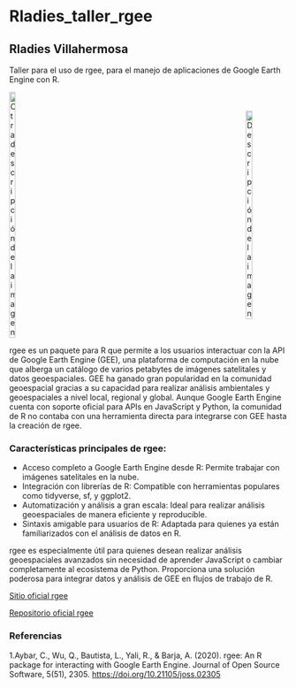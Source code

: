 # Rladies_taller_rgee

## Rladies Villahermosa

Taller para el uso de rgee, para el manejo de aplicaciones de Google Earth Engine con R.

<div style="display: flex; justify-content: space-between; align-items: center;">
    <img src="https://encrypted-tbn0.gstatic.com/images?q=tbn:ANd9GcTmCy3vFbwaJUodYf7QQq3U3zKvgeT8sw3RwA&s" alt="Otra descripción de la imagen" style="width: 15%; height: auto;">
    <img src="https://user-images.githubusercontent.com/16768318/118376965-5f7dca80-b5cb-11eb-9a82-47876680a3e6.png" alt="Descripción de la imagen" style="width: 15%; height: auto;">
</div>

rgee es un paquete para R que permite a los usuarios interactuar con la API de Google Earth Engine (GEE), una plataforma de computación en la nube que alberga un catálogo de varios petabytes de imágenes satelitales y datos geoespaciales. GEE ha ganado gran popularidad en la comunidad geoespacial gracias a su capacidad para realizar análisis ambientales y geoespaciales a nivel local, regional y global. Aunque Google Earth Engine cuenta con soporte oficial para APIs en JavaScript y Python, la comunidad de R no contaba con una herramienta directa para integrarse con GEE hasta la creación de rgee.

### Características principales de rgee:
* Acceso completo a Google Earth Engine desde R: Permite trabajar con imágenes satelitales en la nube.
* Integración con librerías de R: Compatible con herramientas populares como tidyverse, sf, y ggplot2.
* Automatización y análisis a gran escala: Ideal para realizar análisis geoespaciales de manera eficiente y reproducible.
* Sintaxis amigable para usuarios de R: Adaptada para quienes ya están familiarizados con el análisis de datos en R.

rgee es especialmente útil para quienes desean realizar análisis geoespaciales avanzados sin necesidad de aprender JavaScript o cambiar completamente al ecosistema de Python. Proporciona una solución poderosa para integrar datos y análisis de GEE en flujos de trabajo de R.

[Sitio oficial rgee](https://r-spatial.github.io/rgee/)

[Repositorio oficial rgee](https://github.com/r-spatial/rgee)

### Referencias
1.Aybar, C., Wu, Q., Bautista, L., Yali, R., & Barja, A. (2020). rgee: An R package for interacting with Google Earth Engine. Journal of Open Source Software, 5(51), 2305. https://doi.org/10.21105/joss.02305
